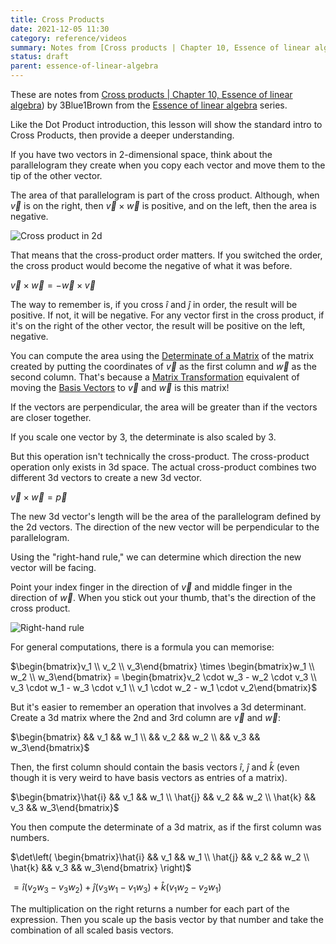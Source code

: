 ```yaml
---
title: Cross Products
date: 2021-12-05 11:30
category: reference/videos
summary: Notes from [Cross products | Chapter 10, Essence of linear algebra](https://www.youtube.com/watch?v=eu6i7WJeinw)) by 3Blue1Brown from the [Essence of linear algebra](https://www.youtube.com/playlist?list=PLZHQObOWTQDPD3MizzM2xVFitgF8hE_ab) series.
status: draft
parent: essence-of-linear-algebra
---
```


These are notes from [Cross products | Chapter 10, Essence of linear algebra](https://www.youtube.com/watch?v=eu6i7WJeinw)) by 3Blue1Brown from the [Essence of linear algebra](https://www.youtube.com/playlist?list=PLZHQObOWTQDPD3MizzM2xVFitgF8hE_ab) series.

Like the Dot Product introduction, this lesson will show the standard intro to Cross Products, then provide a deeper understanding.

If you have two vectors in 2-dimensional space, think about the parallelogram they create when you copy each vector and move them to the tip of the other vector.

The area of that parallelogram is part of the cross product. Although, when $\vec{v}$ is on the right, then $\vec{v} \times \vec{w}$ is positive, and on the left, then the area is negative.

![Cross product in 2d](/_media/3blue-2d-cross-product.png)

That means that the cross-product order matters. If you switched the order, the cross product would become the negative of what it was before.

$\vec{v} \times \vec{w} = -\vec{w} \times \vec{v}$

The way to remember is, if you cross $\hat{i}$ and $\hat{j}$ in order, the result will be positive. If not, it will be negative. For any vector first in the cross product, if it's on the right of the other vector, the result will be positive on the left, negative.

You can compute the area using the [Determinate of a Matrix](permanent/matrix-determinate.md) of the matrix created by putting the coordinates of $\vec{v}$ as the first column and $\vec{w}$ as the second column. That's because a [Matrix Transformation](permanent/matrix-transformation.md) equivalent of moving the [Basis Vectors](permanent/basis-vectors.md) to $\vec{v}$ and $\vec{w}$ is this matrix!

If the vectors are perpendicular, the area will be greater than if the vectors are closer together.

If you scale one vector by 3, the determinate is also scaled by 3.

But this operation isn't technically the cross-product. The cross-product operation only exists in 3d space. The actual cross-product combines two different 3d vectors to create a new 3d vector.

$\vec{v} \times \vec{w} = \vec{p}$

The new 3d vector's length will be the area of the parallelogram defined by the 2d vectors. The direction of the new vector will be perpendicular to the parallelogram.

Using the "right-hand rule," we can determine which direction the new vector will be facing.
 
Point your index finger in the direction of $\vec{v}$ and middle finger in the direction of $\vec{w}$. When you stick out your thumb, that's the direction of the cross product.

![Right-hand rule](/_media/3blue-right-hand-rule.png)

For general computations, there is a formula you can memorise:

$\begin{bmatrix}v_1 \\ v_2 \\ v_3\end{bmatrix} \times \begin{bmatrix}w_1 \\ w_2 \\ w_3\end{bmatrix} = \begin{bmatrix}v_2 \cdot w_3 - w_2 \cdot v_3 \\ v_3 \cdot w_1 - w_3 \cdot v_1 \\ v_1 \cdot w_2 - w_1 \cdot v_2\end{bmatrix}$

But it's easier to remember an operation that involves a 3d determinant. Create a 3d matrix where the 2nd and 3rd column are $\vec{v}$ and $\vec{w}$:

$\begin{bmatrix} && v_1 && w_1 \\ && v_2 && w_2 \\ && v_3 && w_3\end{bmatrix}$

Then, the first column should contain the basis vectors $\hat{i}$, $\hat{j}$ and $\hat{k}$ (even though it is very weird to have basis vectors as entries of a matrix).

$\begin{bmatrix}\hat{i} && v_1 && w_1 \\ \hat{j} && v_2 && w_2 \\ \hat{k} && v_3 && w_3\end{bmatrix}$

You then compute the determinate of a 3d matrix, as if the first column was numbers.

$\det\left( \begin{bmatrix}\hat{i} && v_1 && w_1 \\ \hat{j} && v_2 && w_2 \\ \hat{k} && v_3 && w_3\end{bmatrix} \right)$

$= \hat{i}\left(v_2w_3 - v_3w_2\right) + \hat{j}\left(v_3w_1 - v_1w_3\right) + \hat{k}\left(v_1w_2 - v_2w_1\right)$

The multiplication on the right returns a number for each part of the expression. Then you scale up the basis vector by that number and take the combination of all scaled basis vectors.
